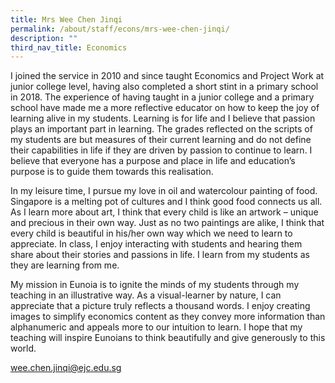 ```yaml
---
title: Mrs Wee Chen Jinqi
permalink: /about/staff/econs/mrs-wee-chen-jinqi/
description: ""
third_nav_title: Economics
---
```




I joined the service in 2010 and since taught Economics and Project Work at junior college level, having also completed a short stint in a primary school in 2018. The experience of having taught in a junior college and a primary school have made me a more reflective educator on how to keep the joy of learning alive in my students. Learning is for life and I believe that passion plays an important part in learning. The grades reflected on the scripts of my students are but measures of their current learning and do not define their capabilities in life if they are driven by passion to continue to learn. I believe that everyone has a purpose and place in life and education’s purpose is to guide them towards this realisation.

In my leisure time, I pursue my love in oil and watercolour painting of food. Singapore is a melting pot of cultures and I think good food connects us all. As I learn more about art, I think that every child is like an artwork – unique and precious in their own way. Just as no two paintings are alike, I think that every child is beautiful in his/her own way which we need to learn to appreciate. In class, I enjoy interacting with students and hearing them share about their stories and passions in life. I learn from my students as they are learning from me.

My mission in Eunoia is to ignite the minds of my students through my teaching in an illustrative way. As a visual-learner by nature, I can appreciate that a picture truly reflects a thousand words. I enjoy creating images to simplify economics content as they convey more information than alphanumeric and appeals more to our intuition to learn. I hope that my teaching will inspire Eunoians to think beautifully and give generously to this world.

[wee.chen.jinqi@ejc.edu.sg](mailto:wee.chen.jinqi@ejc.edu.sg)
